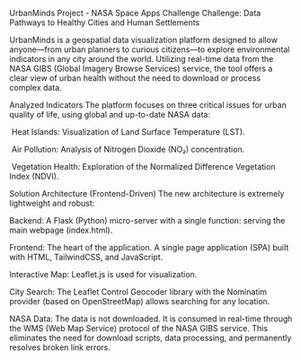 UrbanMinds Project - NASA Space Apps Challenge
Challenge: Data Pathways to Healthy Cities and Human Settlements

UrbanMinds is a geospatial data visualization platform designed to allow anyone—from urban planners to curious citizens—to explore environmental indicators in any city around the world. Utilizing real-time data from the NASA GIBS (Global Imagery Browse Services) service, the tool offers a clear view of urban health without the need to download or process complex data.

Analyzed Indicators
The platform focuses on three critical issues for urban quality of life, using global and up-to-date NASA data:

 Heat Islands: Visualization of Land Surface Temperature (LST).

 Air Pollution: Analysis of Nitrogen Dioxide (NO₂) concentration.

 Vegetation Health: Exploration of the Normalized Difference Vegetation Index (NDVI).

Solution Architecture (Frontend-Driven)
The new architecture is extremely lightweight and robust:

Backend: A Flask (Python) micro-server with a single function: serving the main webpage (index.html).

Frontend: The heart of the application. A single page application (SPA) built with HTML, TailwindCSS, and JavaScript.

Interactive Map: Leaflet.js is used for visualization.

City Search: The Leaflet Control Geocoder library with the Nominatim provider (based on OpenStreetMap) allows searching for any location.

NASA Data: The data is not downloaded. It is consumed in real-time through the WMS (Web Map Service) protocol of the NASA GIBS service. This eliminates the need for download scripts, data processing, and permanently resolves broken link errors.
